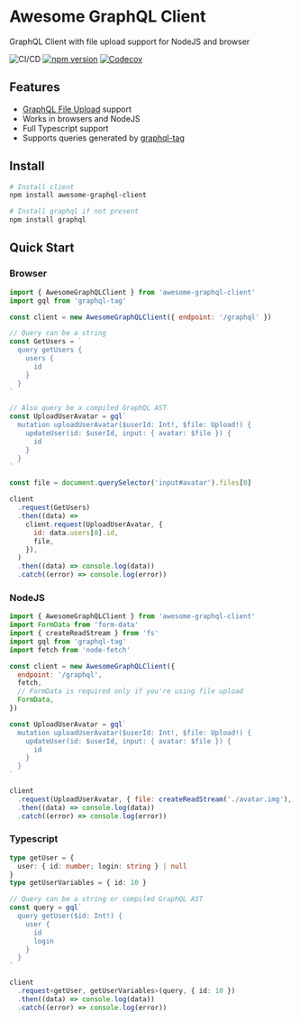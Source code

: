 # Awesome GraphQL Client

GraphQL Client with file upload support for NodeJS and browser

![CI/CD](https://github.com/lynxtaa/awesome-graphql-client/workflows/CI/CD/badge.svg) [![npm version](https://badge.fury.io/js/awesome-graphql-client.svg)](https://badge.fury.io/js/awesome-graphql-client) [![Codecov](https://img.shields.io/codecov/c/github/lynxtaa/awesome-graphql-client)](https://codecov.io/gh/lynxtaa/awesome-graphql-client)

## Features

- [GraphQL File Upload](https://github.com/jaydenseric/graphql-multipart-request-spec) support
- Works in browsers and NodeJS
- Full Typescript support
- Supports queries generated by [graphql-tag](https://www.npmjs.com/package/graphql-tag)

## Install

```sh
# Install client
npm install awesome-graphql-client

# Install graphql if not present
npm install graphql
```

## Quick Start

### Browser

```js
import { AwesomeGraphQLClient } from 'awesome-graphql-client'
import gql from 'graphql-tag'

const client = new AwesomeGraphQLClient({ endpoint: '/graphql' })

// Query can be a string
const GetUsers = `
  query getUsers {
    users {
      id
    }
  }
`

// Also query be a compiled GraphQL AST
const UploadUserAvatar = gql`
  mutation uploadUserAvatar($userId: Int!, $file: Upload!) {
    updateUser(id: $userId, input: { avatar: $file }) {
      id
    }
  }
`

const file = document.querySelector('input#avatar').files[0]

client
  .request(GetUsers)
  .then((data) =>
    client.request(UploadUserAvatar, {
      id: data.users[0].id,
      file,
    }),
  )
  .then((data) => console.log(data))
  .catch((error) => console.log(error))
```

### NodeJS

```js
import { AwesomeGraphQLClient } from 'awesome-graphql-client'
import FormData from 'form-data'
import { createReadStream } from 'fs'
import gql from 'graphql-tag'
import fetch from 'node-fetch'

const client = new AwesomeGraphQLClient({
  endpoint: '/graphql',
  fetch,
  // FormData is required only if you're using file upload
  FormData,
})

const UploadUserAvatar = gql`
  mutation uploadUserAvatar($userId: Int!, $file: Upload!) {
    updateUser(id: $userId, input: { avatar: $file }) {
      id
    }
  }
`

client
  .request(UploadUserAvatar, { file: createReadStream('./avatar.img'), userId: 10 })
  .then((data) => console.log(data))
  .catch((error) => console.log(error))
```

### Typescript

```ts
type getUser = {
  user: { id: number; login: string } | null
}
type getUserVariables = { id: 10 }

// Query can be a string or compiled GraphQL AST
const query = gql`
  query getUser($id: Int!) {
    user {
      id
      login
    }
  }
`

client
  .request<getUser, getUserVariables>(query, { id: 10 })
  .then((data) => console.log(data))
  .catch((error) => console.log(error))
```
